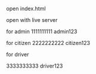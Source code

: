 open index.html

open with live server



for admin
1111111111
admin123


for citizen
2222222222
citizen123

for driver

3333333333
driver123